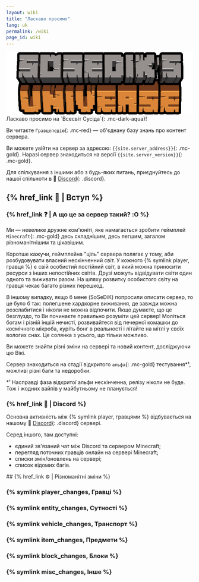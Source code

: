```yaml
---
layout: wiki
title: "Ласкаво просимо"
lang: uk
permalink: /wiki
page_id: wiki
---
```


<img src="/assets/server_logo.png" draggable="false" alt="Лого сервера" class="server-logo">

<div markdown="1" class="welcome">
Ласкаво просимо на `Всесвіт Сусіда`{: .mc-dark-aqua}!

Ви читаєте `Гравцепедію`{: .mc-red} — об'єднану базу знань про контент сервера.

Ви можете увійти на сервер за адресою: `{{site.server_address}}`{: .mc-gold}. Наразі сервер знаходиться на версії `{{site.server_version}}`{: .mc-gold}.

Для спілкування з іншими або з будь-яких питань, приєднуйтесь до нашої спільноти в 👾 [Discord]({{site.discord_invite}}){: .discord}.
</div>



## {% href_link 🔗 | Вступ %}

### {% href_link ❓ | А що це за сервер такий? :O %}
Ми — невелике дружне ком'юніті, яке намагається зробити геймплей `Minecraft`{: .mc-gold} десь складнішим, десь легшим, загалом різноманітнішим та цікавішим.

Коротше кажучи, геймплейна "ціль" сервера полягає у тому, аби розбудовувати власний нескінченний світ. У кожного {% symlink player, гравця %} є свій особистий постійний світ, в який можна приносити ресурси з інших непостійних світів. Друзі можуть відвідувати світи один одного та виживати разом. На шляху розвитку особистого світу на гравця чекає багато різних перешкод.

В іншому випадку, якщо б мене (SoSeDiK) попросили описати сервер, то це було б так: полегшене хардкорне виживання, де завжди можна розслабитися і ніколи не можна відпочити. Якщо думаєте, що це безглуздо, то Ви починаєте правильно розуміти цей сервер! Моліться богам і різній іншій нечисті, розвивайтеся від печерної комашки до космічного мікроба, куріть бонг в реальності і літайте на мітлі у своїх вологих снах. Це солянка з усього, що тільки можливо.

Ви можете знайти різні зміни на сервері та новий контент, досліджуючи цю Вікі.

Сервер знаходиться на стадії відкритого `альфа`{: .mc-gold} тестування*¹, можливі різні баги та недоробки.

\*¹ Насправді фаза відкритої альфи нескінченна, релізу ніколи не буде. Тож і жодних вайпів у майбутньому не планується!



### {% href_link 👾 | Discord %}
Основна активність між {% symlink player, гравцями %} відбувається на нашому 👾 [Discord]({{site.discord_invite}}){: .discord} сервері.

Серед іншого, там доступні:
- єдиний зв'язаний чат між Discord та сервером Minecraft;
- перегляд поточних гравців онлайн на сервері Minecraft;
- списки змін/оновлень на сервері;
- список відомих багів.



<div markdown="1" class="mobile-sidebar">
## {% href_link ⚙️ | Різноманітні зміни %}

### {% symlink player_changes, Гравці %}
### {% symlink entity_changes, Сутності %}
### {% symlink vehicle_changes, Транспорт %}
### {% symlink item_changes, Предмети %}
### {% symlink block_changes, Блоки %}
### {% symlink misc_changes, Інше %}
</div>
